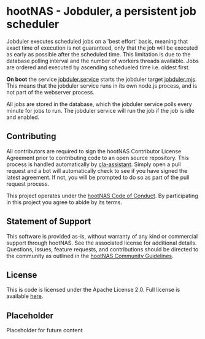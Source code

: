 # hootNAS - Jobduler, a persistent job scheduler

 Jobduler executes scheduled jobs on a 'best effort' basis, meaning that exact 
 time of execution is not guaranteed, only that the job will be executed as 
 early as possible after the scheduled time. This limitation is due to the 
 database polling interval and the number of workers threads available. Jobs 
 are ordered and executed by ascending schedueled time i.e. oldest first.

**On boot** the service [jobduler.service](/scripts/jobduler.service) 
starts the jobduler target [jobduler.mjs](/scheduler/jobduler.mjs). This means 
that the jobduler service runs in its own node.js process, and is not part of
the webserver process. 

All jobs are stored in the database, which the jobduler service polls every
minute for jobs to run. The jobduler service will run the job if the job is
idle and enabled.


## Contributing

All contributors are required to sign the hootNAS Contributor 
License Agreement prior to contributing code to an open source repository. This 
process is handled automatically by [cla-assistant](https://cla-assistant.io/). 
Simply open a pull request and a bot will automatically check to see if you 
have signed the latest agreement. If not, you will be prompted to do so as part 
of the pull request process. 

This project operates under the [hootNAS Code of Conduct](#placeholder). By 
participating in this project you agree to abide by its terms. 

## Statement of Support

This software is provided as-is, without warranty of any kind or commercial 
support through hootNAS. See the associated license for additional details. 
Questions, issues, feature requests, and contributions should be directed to 
the community as outlined in the [hootNAS Community Guidelines](#placeholder).

## License

This is code is licensed under the Apache License 2.0. Full license is 
available [here](/LICENSE).

## Placeholder 

Placeholder for future content
